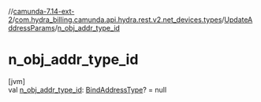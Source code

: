//[camunda-7.14-ext-2](../../../index.md)/[com.hydra_billing.camunda.api.hydra.rest.v2.net_devices.types](../index.md)/[UpdateAddressParams](index.md)/[n_obj_addr_type_id](n_obj_addr_type_id.md)

# n_obj_addr_type_id

[jvm]\
val [n_obj_addr_type_id](n_obj_addr_type_id.md): [BindAddressType](../../com.hydra_billing.camunda.api.hydra.common_types/-bind-address-type/index.md)? = null
